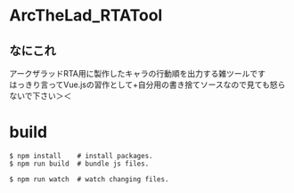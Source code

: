 # ArcTheLad_RTATool

## なにこれ  
アークザラッドRTA用に製作したキャラの行動順を出力する雑ツールです  
はっきり言ってVue.jsの習作として+自分用の書き捨てソースなので見ても怒らないで下さい＞＜

# build

```
$ npm install    # install packages.
$ npm run build  # bundle js files.

$ npm run watch  # watch changing files.
```

